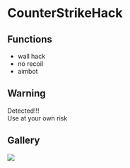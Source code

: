 # CounterStrikeHack
## Functions
* wall hack  
* no recoil  
* aimbot  
## Warning
Detected!!!  
Use at your own risk
## Gallery
![](https://github.com/ZhangFengze/CounterStrikeHack/blob/9ad53590bde52e3594eda1b372c1b7e7939d8ff9/demo.gif)
